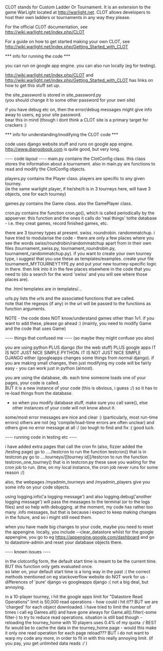 CLOT stands for Custom Ladder Or Tournament.  It is an extension to the game WarLight located at http://warlight.net. CLOT allows developers to host their own ladders or tournaments in any way they please.

For the official CLOT documentation, see http://wiki.warlight.net/index.php/CLOT

For a guide on how to get started making your own CLOT, see http://wiki.warlight.net/index.php/Getting_Started_with_CLOT


*** info for running the code ***

you can run on google app engine.
you can also run locally (eg for testing).

http://wiki.warlight.net/index.php/CLOT  and 
http://wiki.warlight.net/index.php/Getting_Started_with_CLOT
  has links on how to get this stuff set up.

the site_password is stored in site_password.py  
(you should change it to some other password for your own site)

if you have debug etc on, then the error/debug messages might give info away to users,
eg your site password.  
bear this in mind (though i dont think a CLOT site is a primary target for crackers :)


*** info for understanding/modifying the CLOT code ***

code uses django website stuff and runs on google app engine.
http://www.djangobook.com  is quite good, but very long.


---- code layout ----
main.py contains the ClotConfig class.  this class stores the information about a tournament.
also in main.py are functions to read and modify the ClotConfig objects.

players.py  contains the Player class.  players are specific to any given tourney.  
(ie the same warlight player, if he/she/it is in 3 tourneys here, will have 3 objects, one for each tourney)

games.py  contains the Game class.  also the GamePlayer class.

cron.py contains the function cron.go(), which is called periodically by the appserver.
this function and the ones it calls do 'real things' tothe database - i.e. they creat games, record finished games, etc.



there are 3 tourney types at present.  swiss.   roundrobin.   randommatchup.
i have tried to modularise the code  -  there are only a few places where 
you see the words swiss/roundrobin/randommatchup apart from in their own files
(tournament_swiss.py,  tournament_roundrobin.py, tournament_randommatchup.py).
if you want to create your own tourney type, i suggest that you use these as templates/examples.
create your file tournament_MYTOURNEYTYPE.py and put your new tourney-specific logic in there.
then link into it in the few places elsewhere in the code that you need to (do a search for the word 'swiss' 
and you will see where those places are).


the .html templates are in templates/...

urls.py lists the urls and the associated functions that are called.  
note that the regexps (if any) in the url will be passed to the functions as function arguments.


NOTE   - the code does NOT know/understand games other than 1v1.
if you want to add these, please go ahead  :)  (mainly, you need to modify Game and the code that uses Game)


---- things that confused me ----
(so maybe they might confuse you also)

you are using python PLUS django (for the web stuff) PLUS google apps
IT IS NOT JUST NICE SIMPLE PYTHON.
IT IS NOT JUST NICE SIMPLE DJANGO either (googleapps changes some things from normal django).
if you are making small changes, then just modifying my code will be fairly easy - you can work just in python (almost).

you are using the database, db.
each time someone loads one of your pages, your code is called.  
BUT it is a new instance of your code (this is obvious, i guess :/) so it has to re-load things from the database.
 - so when you modify database stuff, make sure you call save(), else other instances of your code will not know about it.

some/most error messages are nice and clear :)  (particularly, most run-time errors)
others are not (eg 'compile/load-time errors are often unclear)
and others give no error message at all :/  (so tough to find and fix :(
good luck.


---- running code in testing etc ----

i have added extra pages that call the cron fn (also, fizzer added the /testing page)
go to  ..../testcron  to run the function  testcron() that is in testcron.py
go to  ....tourneys/[[tourney id]]/testcron to run the function  testcron_one_tourney() that is in testcron.py
these save you waiting for the cron job to run.  (btw, on my local instance, the cron job never runs for some reason :/)

also, the webpages  /myadmin_tourneys   and    /myadmin_players   give you some info on your code objects.

using logging.info('a logging message')
and also logging.debug('another logging message')
will pass the measages to the terminal (or to the logs files) and so help with debugging.
at the moment, my code has rather too many .info messages, 
but that is because i expect to keep making changes in the future, and so i might still need them.


when you have made big changes to your code, maybe you need to reset the appengine.
locally, you include  --clear_datastore
whilst for the google appengine, you go to eg https://appengine.google.com/dashboard
and go to datastore-admin and reset your database objects there.


---- known issues ----

in the clotconfig form, the default start time is meant to be the current time.
BUT this function only gets evaluated once.  
so later on, your default start time is a long way in the past :(
the correct methods mentioned on eg stackoverflow website do NOT work for us - differences 
of 'pure' django vs googleapps django :(
not a big deal, but annoying.


in a 10-player tourney, i hit the google apps limit for "Datastore Read Operations"
limit is 50,000 read operations - how could i hit it??
BUT we are 'charged' for each object downloaded.
i have tried to limit the number of times i call eg Games.all() 
and have gone always for Game.all().filter(-some filter-) to try to reduce read operations.
situation is still bad though - reloading the tourney_home with 10 players uses 0.4% of my quota :/
BEST fix would be to cache the data in the tourney_home page - would this make it only one read operation for each page reload???
BUT i do not want to warp my code any more, in order to fit in with this really annoying limit.  (if you pay, you get unlimited data reads :/ )







